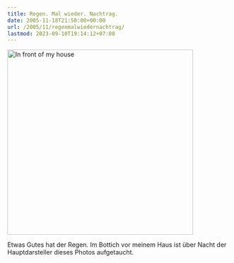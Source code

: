 ```yaml
---
title: Regen. Mal wieder. Nachtrag.
date: 2005-11-18T21:50:00+00:00
url: /2005/11/regenmalwiedernachtrag/
lastmod: 2023-09-10T19:14:12+07:00
---
```

[<img width="420" src="//static.flickr.com/29/64662361_e83734b86b.jpg" alt="In front of my house" />][1]

Etwas Gutes hat der Regen. Im Bottich vor meinem Haus ist über Nacht der Hauptdarsteller dieses Photos aufgetaucht.

 [1]: http://www.flickr.com/photos/schreibblogade/64662361/ "In front of my house"

